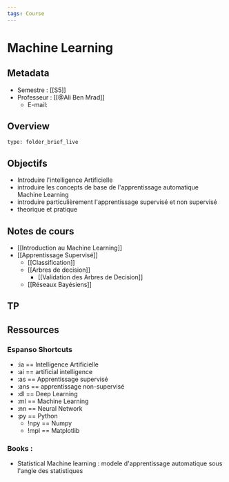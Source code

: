 ```yaml
---
tags: Course
---
```


# Machine Learning 
## Metadata
* Semestre : [[S5]]
* Professeur : [[@Ali Ben Mrad]]
	* E-mail: 
## Overview
 
```ccard
type: folder_brief_live
```
 
## Objectifs 
* Introduire l'intelligence Artificielle 
* introduire les concepts de base de l'apprentissage automatique Machine Learning 
* introduire particulièrement l'apprentissage supervisé et non supervisé 
* theorique et pratique
## Notes de cours
* [[Introduction au Machine Learning]]
* [[Apprentissage Supervisé]]
	* [[Classification]]
	* [[Arbres de decision]]
		* [[Validation des Arbres de Decision]]
	* [[Réseaux Bayésiens]]
## TP
## Ressources 
### Espanso Shortcuts
* :ia == Intelligence  Artificielle
* :ai == artificial intelligence 
* :as == Apprentissage supervisé 
* :ans == apprentissage non-supervisé
* :dl == Deep Learning
*  :ml == Machine Learning
*  :nn == Neural Network 
*  :py  == Python 
	*  !npy == Numpy 
	*  !mpl == Matplotlib

### Books : 
* Statistical Machine learning : modele d'apprentissage automatique sous l'angle des statistiques 